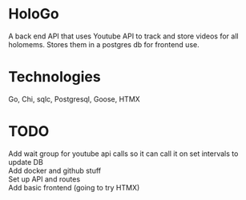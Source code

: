 # HoloGo
A back end API that uses Youtube API to track and store videos
for all holomems. Stores them in a postgres db for frontend use.

# Technologies
Go, Chi, sqlc, Postgresql, Goose, HTMX

# TODO
Add wait group for youtube api calls so it can call it on set intervals to update DB  
Add docker and github stuff  
Set up API and routes  
Add basic frontend (going to try HTMX)  
